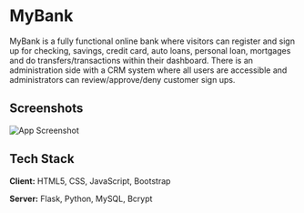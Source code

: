 
# MyBank

MyBank is a fully functional online bank where visitors can register and sign up for checking, savings, credit card, auto loans, personal loan, mortgages and do transfers/transactions within their dashboard. There is an administration side with a CRM system where all users are accessible and administrators can review/approve/deny customer sign ups.


## Screenshots

![App Screenshot](https://via.placeholder.com/468x300?text=App+Screenshot+Here)


## Tech Stack

**Client:** HTML5, CSS, JavaScript, Bootstrap

**Server:** Flask, Python, MySQL, Bcrypt

